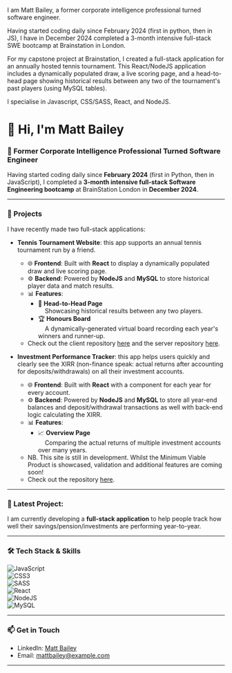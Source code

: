 I am Matt Bailey, a former corporate intelligence professional turned software engineer.

Having started coding daily since February 2024 (first in python, then in JS), I have in December 2024 completed a 3-month intensive full-stack SWE bootcamp at Brainstation in London. 

For my capstone project at Brainstation, I created a full-stack application for an annually hosted tennis tournament. This React/NodeJS application includes a dynamically populated draw, a live scoring page, and a head-to-head page showing historical results between any two of the tournament's past players (using MySQL tables).

I specialise in Javascript, CSS/SASS, React, and NodeJS.

# 👋 Hi, I'm Matt Bailey

### 🧩 Former Corporate Intelligence Professional Turned Software Engineer  

Having started coding daily since **February 2024** (first in Python, then in JavaScript), I completed a **3-month intensive full-stack Software Engineering bootcamp** at BrainStation London in **December 2024**.

---

### 🎾 Projects 

I have recently made two full-stack applications:

- **Tennis Tournament Website**: this app supports an annual tennis tournament run by a friend.
  - 🌐 **Frontend**: Built with **React** to display a dynamically populated draw and live scoring page.  
  - ⚙️ **Backend**: Powered by **NodeJS** and **MySQL** to store historical player data and match results.  
  - 📊 **Features**:  
    - 🎾 **Head-to-Head Page**  
      &nbsp;&nbsp;&nbsp;&nbsp;Showcasing historical results between any two players.  
    - 🏆 **Honours Board**  
      &nbsp;&nbsp;&nbsp;&nbsp;A dynamically-generated virtual board recording each year's winners and runner-up.
  - Check out the client repository [here](https://github.com/baileyma/matt-bailey-capstone) and the server repository [here](https://github.com/baileyma/matt-bailey-capstone-backend).

- **Investment Performance Tracker**: this app helps users quickly and clearly see the XIRR (non-finance speak: actual returns after accounting for deposits/withdrawals) on all their investment accounts.
  - 🌐 **Frontend**: Built with **React** with a component for each year for every account.  
  - ⚙️ **Backend**: Powered by **NodeJS** and **MySQL** to store all year-end balances and deposit/withdrawal transactions as well with back-end logic calculating the XIRR.  
  - 📊 **Features**:  
    - 📈 **Overview Page**  
      &nbsp;&nbsp;&nbsp;&nbsp;Comparing the actual returns of multiple investment accounts over many years.
  - NB. This site is still in development. Whilst the Minimum Viable Product is showcased, validation and additional features are coming soon!
  - Check out the repository [here](https://github.com/baileyma/investment-tracker).
             

---

### 🎾 Latest Project: 

I am currently developing a **full-stack application** to help people track how well their savings/pension/investments are performing year-to-year.

---

### 🛠️ Tech Stack & Skills

![JavaScript](https://img.shields.io/badge/-JavaScript-222?style=flat&logo=javascript)  
![CSS3](https://img.shields.io/badge/-CSS3-1572B6?style=flat&logo=css3)  
![SASS](https://img.shields.io/badge/-SASS-CC6699?style=flat&logo=sass)  
![React](https://img.shields.io/badge/-React-61DAFB?style=flat&logo=react)  
![NodeJS](https://img.shields.io/badge/-Node.js-339933?style=flat&logo=node.js)  
![MySQL](https://img.shields.io/badge/-MySQL-4479A1?style=flat&logo=mysql)  

---

### 📫 Get in Touch  

- LinkedIn: [Matt Bailey](#)  
- Email: [mattbailey@example.com](mailto:mattbailey@example.com)  

---



